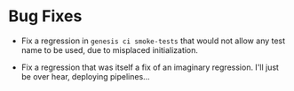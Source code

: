 # Bug Fixes

- Fix a regression in `genesis ci smoke-tests` that would not
  allow any test name to be used, due to misplaced initialization.

- Fix a regression that was itself a fix of an imaginary
  regression.  I'll just be over hear, deploying pipelines...
